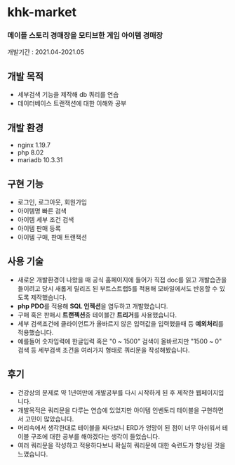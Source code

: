 # khk-market
### 메이플 스토리 경매장을 모티브한 게임 아이템 경매장
개발기간 : 2021.04-2021.05 
## 개발 목적
- 세부검색 기능을 제작해 db 쿼리를 연습
- 데이터베이스 트랜잭션에 대한 이해와 공부

## 개발 환경
- nginx 1.19.7
- php 8.02
- mariadb 10.3.31

## 구현 기능
- 로그인, 로그아웃, 회원가입
- 아이템명 빠른 검색
- 아이템 세부 조건 검색
- 아이템 판매 등록
- 아이템 구매, 판매 트랜잭션

## 사용 기술
- 새로운 개발환경이 나왔을 때 공식 홈페이지에 들어가 직접 doc를 읽고 개발습관을 들이려고 당시 새롭게 릴리즈 된 부트스트랩5를 적용해 모바일에서도 반응할 수 있도록 제작했습니다. 
- **php PDO**를 적용해 **SQL 인젝션**을 염두하고 개발했습니다.
- 구매 혹은 판매시 **트랜젝션**중 테이블간 **트리거**를 사용했습니다.
- 세부 검색조건에 클라이언트가 올바르지 않은 입력값을 입력했을때 등 **예외처리**를 적용했습니다.
- 예를들어 숫자입력에 한글입력 혹은 "0 ~ 1500" 검색이 올바르지만 "1500 ~ 0" 검색 등 세부검색 조건을 여러가지 형태로 쿼리문을 작성해봤습니다.

## 후기
- 건강상의 문제로 약 1년여만에 개발공부를 다시 시작하게 된 후 제작한 웹페이지입니다.
- 개발목적은 쿼리문을 다루는 연습에 있었지만 아이템 인벤토리 테이블을 구현하면서 고민이 많았습니다.
- 머리속에서 생각한대로 테이블을 짜다보니 ERD가 엉망이 된 점이 너무 아쉬워서 테이블 구조에 대한 공부를 해야겠다는 생각이 들었습니다.
- 여러 쿼리문을 작성하고 적용하다보니 확실히 쿼리문에 대한 숙련도가 향상된 것을 느꼈습니다.
